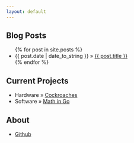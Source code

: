 ```yaml
---
layout: default
---
```


## Blog Posts
<ul class="posts">
{% for post in site.posts %}
<li><span>{{ post.date | date_to_string }}</span> &raquo; <a href="{{ post.url }}">{{ post.title }}</a></li>
{% endfor %}
</ul>

## Current Projects

<ul class="posts">
<li><span>Hardware</span> &raquo; <a href="/cockroaches">Cockroaches</a></li>
<li><span>Software</span> &raquo; <a href="http://github.com/greh/gomath">Math in Go</a></li>
</ul>

## About

<ul class="posts">
<li><a href="http://github.com/greh">Github</a></li>
</ul>

